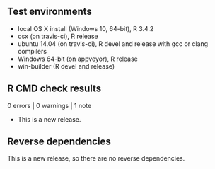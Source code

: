 ## Test environments
* local OS X install (Windows 10, 64-bit), R 3.4.2
* osx (on travis-ci), R release
* ubuntu 14.04 (on travis-ci), R devel and release with gcc or clang compilers
* Windows 64-bit (on appveyor), R release
* win-builder (R devel and release)

## R CMD check results

0 errors | 0 warnings | 1 note

* This is a new release.

## Reverse dependencies

This is a new release, so there are no reverse dependencies.
